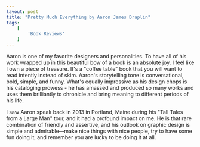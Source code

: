 ```yaml
---
layout: post
title: "Pretty Much Everything by Aaron James Draplin"
tags:
    [
        'Book Reviews'
    ]
---
```


Aaron is one of my favorite designers and personalities. To have all of his work wrapped up in this beautiful bow of a book is an absolute joy. I feel like I own a piece of treasure. It's a "coffee table" book that you will want to read intently instead of skim. Aaron's storytelling tone is conversational, bold, simple, and funny. What's equally impressive as his design chops is his cataloging prowess - he has amassed and produced so many works and uses them brilliantly to chronicle and bring meaning to different periods of his life.

I saw Aaron speak back in 2013 in Portland, Maine during his "Tall Tales from a Large Man" tour, and it had a profound impact on me. He is that rare combination of friendly and assertive, and his outlook on graphic design is simple and admirable&mdash;make nice things with nice people, try to have some fun doing it, and remember you are lucky to be doing it at all.
